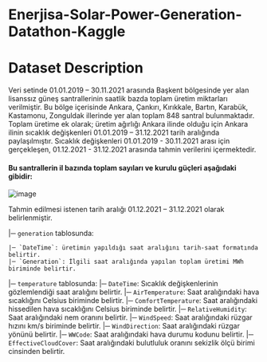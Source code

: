 # Enerjisa-Solar-Power-Generation-Datathon-Kaggle


# Dataset Description

Veri setinde 01.01.2019 – 30.11.2021 arasında Başkent bölgesinde yer alan lisanssız güneş santrallerinin saatlik bazda toplam üretim miktarları verilmiştir. Bu bölge içerisinde Ankara, Çankırı, Kırıkkale, Bartın, Karabük, Kastamonu, Zonguldak illerinde yer alan toplam 848 santral bulunmaktadır. Toplam üretime ek olarak; üretim ağırlığı Ankara ilinde olduğu için Ankara ilinin sıcaklık değişkenleri 01.01.2019 – 31.12.2021 tarih aralığında paylaşılmıştır. Sıcaklık değişkenleri 01.01.2019 - 30.11.2021 arası için gerçekleşen, 01.12.2021 - 31.12.2021 arasında tahmin verilerini içermektedir.

#### Bu santrallerin il bazında toplam sayıları ve kurulu güçleri aşağıdaki gibidir:

![image](https://user-images.githubusercontent.com/64266044/212724580-ac47aa57-cf14-4330-a6b6-ceaa68591f6d.png)



Tahmin edilmesi istenen tarih aralığı 01.12.2021 – 31.12.2021 olarak belirlenmiştir.

|─ `generation` tablosunda:

    |─ `DateTime`: üretimin yapıldığı saat aralığını tarih-saat formatında belirtir.
    |─ `Generation`: İlgili saat aralığında yapılan toplam üretimi MWh biriminde belirtir.

|─ `temperature` tablosunda:
    |─ `DateTime`: Sıcaklık değişkenlerinin gözlemlendiği saat aralığını belirtir.
    |─ `AirTemperature`: Saat aralığındaki hava sıcaklığını Celsius biriminde belirtir.
    |─ `ComfortTemperature`: Saat aralığındaki hissedilen hava sıcaklığını Celsius biriminde belirtir.
    |─ `RelativeHumidity`: Saat aralığındaki nem oranını belirtir.
    |─ `WindSpeed`: Saat aralığındaki rüzgar hızını km/s biriminde belirtir.
    |─ `WindDirection`: Saat aralığındaki rüzgar yönünü belirtir.
    |─ `WWCode`: Saat aralığındaki hava durumu kodunu belirtir.
    |─ `EffectiveCloudCover`: Saat aralığındaki bulutluluk oranını sekizlik ölçü birimi cinsinden belirtir.
